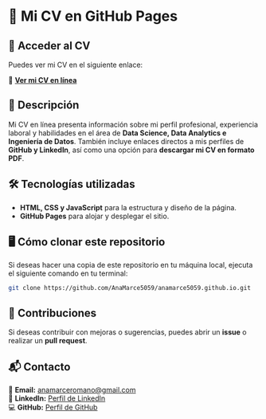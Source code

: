# 📄 **Mi CV en GitHub Pages**

## 📌 **Acceder al CV**

Puedes ver mi CV en el siguiente enlace:

🔗 **[Ver mi CV en línea]([https://anamarce5059.github.io/](https://anamarce5059.github.io/))**

## 📖 **Descripción**

Mi CV en línea presenta información sobre mi perfil profesional, experiencia laboral y habilidades en el área de **Data Science, Data Analytics e Ingeniería de Datos**. 
También incluye enlaces directos a mis perfiles de **GitHub y LinkedIn**, así como una opción para **descargar mi CV en formato PDF**.

## 🛠 **Tecnologías utilizadas**

- **HTML, CSS y JavaScript** para la estructura y diseño de la página.
- **GitHub Pages** para alojar y desplegar el sitio.

## 🖥 **Cómo clonar este repositorio**

Si deseas hacer una copia de este repositorio en tu máquina local, ejecuta el siguiente comando en tu terminal:

```sh
git clone https://github.com/AnaMarce5059/anamarce5059.github.io.git
```

## 🤝 **Contribuciones**

Si deseas contribuir con mejoras o sugerencias, puedes abrir un **issue** o realizar un **pull request**.

## 📬 **Contacto**

📧 **Email:** [anamarceromano@gmail.com](mailto:anamarceromano@gmail.com)  
📌 **LinkedIn:** [Perfil de LinkedIn](https://www.linkedin.com/in/ana-marce-romano-119b54254/)  
💻 **GitHub:** [Perfil de GitHub](https://github.com/AnaMarce5059)
